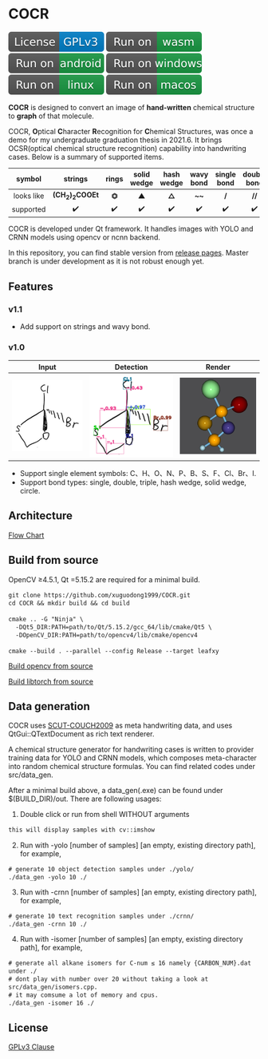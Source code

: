 # COCR

[![License](./docs/assets/License-GPLv3-blue.svg)](./LICENSE.md)
[![support-wasm](./docs/assets/support-wasm.svg)](./docs/Build_wasm.md)
[![support-android](./docs/assets/support-android.svg)](./docs/Build_android.md)
[![support-windows](./docs/assets/support-windows.svg)](./docs/Build_desktop.md)
[![support-linux](./docs/assets/support-linux.svg)](./docs/Build_desktop.md)
[![support-macos](./docs/assets/support-macos.svg)](./docs/Build_desktop.md)

**COCR** is designed to convert an image of **hand-written** chemical structure to **graph** of that molecule.

COCR, **O**ptical **C**haracter **R**ecognition for **C**hemical Structures, was once a demo for my undergraduate
graduation thesis in 2021.6. It brings OCSR(optical chemical structure recognition) capability into handwriting cases.
Below is a summary of supported items.

|symbol|strings|rings|solid wedge|hash wedge|wavy bond|single bond|double bond|triple bond|
|:----:|:----:|:----:|:----:|:----:|:----:|:----:|:----:|:----:|
|looks like|**(CH<sub>2</sub>)<sub>2</sub>COOEt**|**⏣**|**▲**|**△**|**~~**|**/**|**//**|**///**|
|supported|✔️|✔️|✔️|✔️|✔️|✔️|✔️|✔️|

COCR is developed under Qt framework. It handles images with YOLO and CRNN models using opencv or ncnn backend.

In this repository, you can find stable version from [release pages](https://github.com/xuguodong1999/COCR/tags). Master
branch is under development as it is not robust enough yet.

## Features

### v1.1

* Add support on strings and wavy bond.

### v1.0

|Input|Detection|Render|
|:----:|:----:|:----:|
|![png](./assets/img/origin.png)|![png](./assets/img/soso17.png)|![png](./assets/img/stick-and-ball.png)|

* Support single element symbols: C、H、O、N、P、B、S、F、Cl、Br、I.
* Support bond types: single, double, triple, hash wedge, solid wedge, circle.

## Architecture

[Flow Chart](./docs/Module.md)

## Build from source

OpenCV ≥4.5.1, Qt =5.15.2 are required for a minimal build.

```shell
git clone https://github.com/xuguodong1999/COCR.git
cd COCR && mkdir build && cd build

cmake .. -G "Ninja" \
  -DQt5_DIR:PATH=path/to/Qt/5.15.2/gcc_64/lib/cmake/Qt5 \
  -DOpenCV_DIR:PATH=path/to/opencv4/lib/cmake/opencv4

cmake --build . --parallel --config Release --target leafxy
```

[Build opencv from source](./docs/Config_opencv.md)

[Build libtorch from source](./docs/Config_libtorch.md)

## Data generation

COCR uses [SCUT-COUCH2009](https://www.hcii-lab.net/data/scutcouch/CN/couch.html) as meta handwriting data, and uses
  QtGui::QTextDocument as rich text renderer.

A chemical structure generator for handwriting cases is written to provider training data for YOLO and CRNN models,
  which composes meta-character into random chemical structure formulas. You can find related codes under src/data_gen.

After a minimal build above, a data_gen(.exe) can be found under $(BUILD_DIR)/out. There are following usages:

1. Double click or run from shell WITHOUT arguments

```txt
this will display samples with cv::imshow
```

2. Run with -yolo [number of samples] [an empty, existing directory path], for example,

```shell
# generate 10 object detection samples under ./yolo/
./data_gen -yolo 10 ./
```

3. Run with -crnn [number of samples] [an empty, existing directory path], for example,

```shell
# generate 10 text recognition samples under ./crnn/
./data_gen -crnn 10 ./
```

4. Run with -isomer [number of samples] [an empty, existing directory path], for example,

```shell
# generate all alkane isomers for C-num ≤ 16 namely {CARBON_NUM}.dat under ./
# dont play with number over 20 without taking a look at src/data_gen/isomers.cpp.
# it may comsume a lot of memory and cpus.
./data_gen -isomer 16 ./
```

## License

[GPLv3 Clause](./LICENSE.md)
